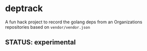 # deptrack

A fun hack project to record the golang deps from an Organizations repositories
based on `vendor/vendor.json`

## STATUS: experimental
